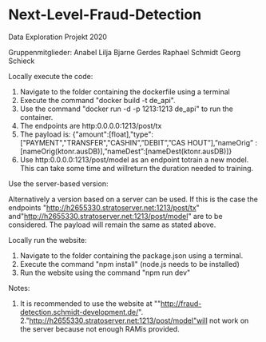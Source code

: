 # Next-Level-Fraud-Detection
Data Exploration Projekt 2020

Gruppenmitglieder:
Anabel Lilja
Bjarne Gerdes
Raphael Schmidt
Georg Schieck

Locally execute the code:

1. Navigate to the folder containing the dockerfile using a terminal
2. Execute the command "docker build -t de_api".
3. Use the command "docker run -d -p 1213:1213 de_api" to run the container.
4. The endpoints are http:0.0.0.0:1213/post/tx
5. The payload is: {"amount":[float],"type":["PAYMENT","TRANSFER","CASHIN”,”DEBIT”,”CAS HOUT”],”nameOrig” :[nameOrig(ktonr.ausDB)],”nameDest”:[nameDest(ktonr.ausDB)]}
6. Use  http:0.0.0.0:1213/post/model  as  an  endpoint  totrain a new model. This can take some time and willreturn the duration needed to training.

Use the server-based version:

Alternatively a version based on a server can be used. If this is the case the endpoints "http://h2655330.stratoserver.net:1213/post/tx"   and"http://h2655330.stratoserver.net:1213/post/model" are to be considered. The payload will remain the same as stated above.

Locally run the website:

1. Navigate to the folder containing the package.json using a terminal.
2. Execute the command "npm install" (node.js needs to be installed)
3. Run the website using the command "npm run dev"

Notes:

1. It is recommended to use the website at ""http://fraud-detection.schmidt-development.de/".
2."http://h2655330.stratoserver.net:1213/post/model"will not work on the server because not enough RAMis provided.

